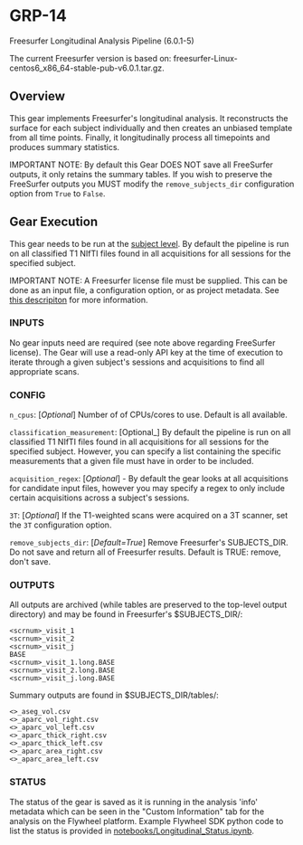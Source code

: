 # GRP-14
Freesurfer Longitudinal Analysis Pipeline (6.0.1-5)

The current Freesurfer version is based on: freesurfer-Linux-centos6_x86_64-stable-pub-v6.0.1.tar.gz.

## Overview
This gear implements Freesurfer's longitudinal analysis. It reconstructs the surface for each subject individually
and then creates an unbiased template from all time points. Finally, it longitudinally process all timepoints and produces summary statistics. 

IMPORTANT NOTE: By default this Gear DOES NOT save all FreeSurfer outputs, it only retains the summary tables. If you wish to preserve the FreeSurfer outputs you MUST modify the `remove_subjects_dir` configuration option from `True` to `False`. 


## Gear Execution
This gear needs to be run at the [subject level](https://docs.flywheel.io/hc/en-us/articles/360038261213-Run-an-analysis-gear-on-a-subject). By default the pipeline is run on all classified T1 NIfTI files found in all acquisitions for all sessions for the specified subject.

IMPORTANT NOTE: A Freesurfer license file must be supplied. This can be done as an input
file, a configuration option, or as project metadata.  See [this descripiton](https://docs.flywheel.io/hc/en-us/articles/360013235453-How-to-include-a-Freesurfer-license-file-in-order-to-run-the-fMRIPrep-gear-) for more information.

### INPUTS
No gear inputs need are required (see note above regarding FreeSurfer license). The Gear will use a read-only API key at the time of execution to iterate through a given subject's sessions and acquisitions to find all appropriate scans.

### CONFIG
`n_cpus`: [_Optional_] Number of of CPUs/cores to use. Default is all available.

`classification_measurement`: [Optional_] By default the pipeline is run on all classified T1 NIfTI files found in all acquisitions for all sessions for the specified subject. However, you can specify a list containing the specific measurements that a given file must have in order to be included.

`acquisition_regex`: [_Optional_] - By default the gear looks at all acquisitions for candidate input files, however you may specify a regex to only include certain acquisitions across a subject's sessions.

`3T`: [_Optional_] If the T1-weighted scans were acquired on a 3T scanner, set the `3T` 
configuration option.

`remove_subjects_dir`: [_Default=True_] Remove Freesurfer's SUBJECTS_DIR. Do not save and return all of Freesurfer results.  Default is TRUE: remove, don't save.


### OUTPUTS

All outputs are archived (while tables are preserved to the top-level output directory) and may be found in Freesurfer's $SUBJECTS_DIR/:
```
<scrnum>_visit_1
<scrnum>_visit_2
<scrnum>_visit_j
BASE
<scrnum>_visit_1.long.BASE
<scrnum>_visit_2.long.BASE
<scrnum>_visit_j.long.BASE
```

Summary outputs are found in $SUBJECTS_DIR/tables/:
```
<>_aseg_vol.csv
<>_aparc_vol_right.csv
<>_aparc_vol_left.csv
<>_aparc_thick_right.csv
<>_aparc_thick_left.csv
<>_aparc_area_right.csv
<>_aparc_area_left.csv
```

### STATUS
The status of the gear is saved as it is running in the analysis
'info' metadata which can be seen in the "Custom Information" tab
for the analysis on the Flywheel platform.
Example Flywheel SDK python code to list the status is 
provided in
[notebooks/Longitudinal_Status.ipynb](https://github.com/flywheel-apps/GRP-14/blob/dev/notebooks/Longitudinal_Status.ipynb).
